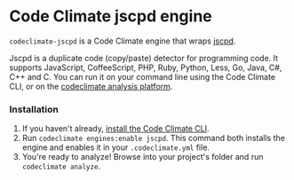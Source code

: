 # Code Climate jscpd engine

`codeclimate-jscpd` is a Code Climate engine that wraps [jscpd](https://www.npmjs.com/package/jscpd). 

Jscpd is a duplicate code (copy/paste) detector for programming code. It supports JavaScript, CoffeeScript, PHP, Ruby, Python, Less, Go, Java, C#, C++ and C. You can run it on your command line using the Code Climate CLI, or on the [codeclimate analysis platform](https://codeclimate.com).


### Installation

1. If you haven't already, [install the Code Climate CLI](https://github.com/codeclimate/codeclimate).
2. Run `codeclimate engines:enable jscpd`. This command both installs the engine and enables it in your `.codeclimate.yml` file.
3. You're ready to analyze! Browse into your project's folder and run `codeclimate analyze`.
